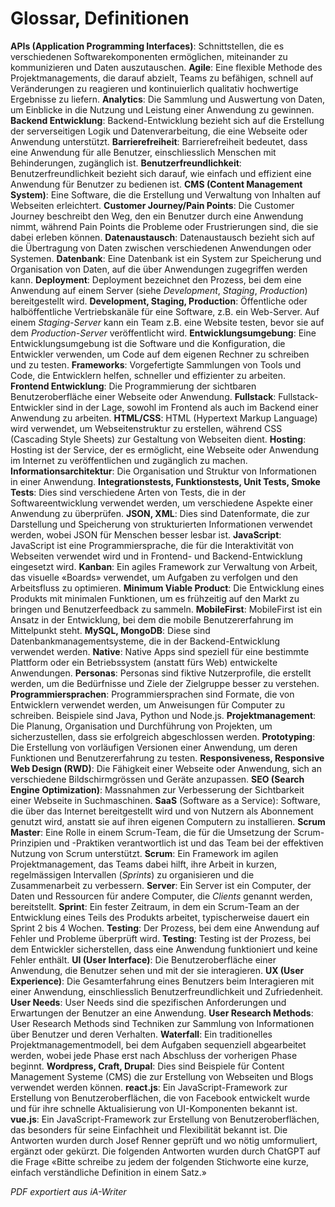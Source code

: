 

















































# Glossar, Definitionen
**APIs (Application Programming Interfaces)**: Schnittstellen, die es verschiedenen Softwarekomponenten ermöglichen, miteinander zu kommunizieren und Daten auszutauschen.
**Agile**: Eine flexible Methode des Projektmanagements, die darauf abzielt, Teams zu befähigen, schnell auf Veränderungen zu reagieren und kontinuierlich qualitativ hochwertige Ergebnisse zu liefern.
**Analytics**: Die Sammlung und Auswertung von Daten, um Einblicke in die Nutzung und Leistung einer Anwendung zu gewinnen.
**Backend Entwicklung**: Backend-Entwicklung bezieht sich auf die Erstellung der serverseitigen Logik und Datenverarbeitung, die eine Webseite oder Anwendung unterstützt.
**Barrierefreiheit**: Barrierefreiheit bedeutet, dass eine Anwendung für alle Benutzer, einschliesslich Menschen mit Behinderungen, zugänglich ist.
**Benutzerfreundlichkeit**: Benutzerfreundlichkeit bezieht sich darauf, wie einfach und effizient eine Anwendung für Benutzer zu bedienen ist.
**CMS (Content Management System)**: Eine Software, die die Erstellung und Verwaltung von Inhalten auf Webseiten erleichtert.
**Customer Journey/Pain Points**: Die Customer Journey beschreibt den Weg, den ein Benutzer durch eine Anwendung nimmt, während Pain Points die Probleme oder Frustrierungen sind, die sie dabei erleben können.
**Datenaustausch**: Datenaustausch bezieht sich auf die Übertragung von Daten zwischen verschiedenen Anwendungen oder Systemen.
**Datenbank**: Eine Datenbank ist ein System zur Speicherung und Organisation von Daten, auf die über Anwendungen zugegriffen werden kann.
**Deployment**: Deployment bezeichnet den Prozess, bei dem eine Anwendung auf einem Server (siehe *Development*, *Staging*, *Production*) bereitgestellt wird.
**Development, Staging, Production**: Öffentliche oder halböffentliche Vertriebskanäle für eine Software, z.B. ein Web-Server. Auf einem *Staging-Server* kann ein Team z.B. eine Website testen, bevor sie auf dem *Production-Server* veröffentlicht wird.
**Entwicklungsumgebung**: Eine Entwicklungsumgebung ist die Software und die Konfiguration, die Entwickler verwenden, um Code auf dem eigenen Rechner zu schreiben und zu testen.
**Frameworks**: Vorgefertigte Sammlungen von Tools und Code, die Entwicklern helfen, schneller und effizienter zu arbeiten.
**Frontend Entwicklung**: Die Programmierung der sichtbaren Benutzeroberfläche einer Webseite oder Anwendung.
**Fullstack**: Fullstack-Entwickler sind in der Lage, sowohl im Frontend als auch im Backend einer Anwendung zu arbeiten.
**HTML/CSS**: HTML (Hypertext Markup Language) wird verwendet, um Webseitenstruktur zu erstellen, während CSS (Cascading Style Sheets) zur Gestaltung von Webseiten dient.
**Hosting**: Hosting ist der Service, der es ermöglicht, eine Webseite oder Anwendung im Internet zu veröffentlichen und zugänglich zu machen.
**Informationsarchitektur**: Die Organisation und Struktur von Informationen in einer Anwendung.
**Integrationstests, Funktionstests, Unit Tests, Smoke Tests**: Dies sind verschiedene Arten von Tests, die in der Softwareentwicklung verwendet werden, um verschiedene Aspekte einer Anwendung zu überprüfen.
**JSON, XML**: Dies sind Datenformate, die zur Darstellung und Speicherung von strukturierten Informationen verwendet werden, wobei JSON für Menschen besser lesbar ist.
**JavaScript**: JavaScript ist eine Programmiersprache, die für die Interaktivität von Webseiten verwendet wird und in Frontend- und Backend-Entwicklung eingesetzt wird.
**Kanban**: Ein agiles Framework zur Verwaltung von Arbeit, das visuelle «Boards» verwendet, um Aufgaben zu verfolgen und den Arbeitsfluss zu optimieren.
**Minimum Viable Product**: Die Entwicklung eines Produkts mit minimalen Funktionen, um es frühzeitig auf den Markt zu bringen und Benutzerfeedback zu sammeln.
**MobileFirst**: MobileFirst ist ein Ansatz in der Entwicklung, bei dem die mobile Benutzererfahrung im Mittelpunkt steht.
**MySQL, MongoDB**: Diese sind Datenbankmanagementsysteme, die in der Backend-Entwicklung verwendet werden.
**Native**: Native Apps sind speziell für eine bestimmte Plattform oder ein Betriebssystem (anstatt fürs Web) entwickelte Anwendungen.
**Personas**: Personas sind fiktive Nutzerprofile, die erstellt werden, um die Bedürfnisse und Ziele der Zielgruppe besser zu verstehen.
**Programmiersprachen**: Programmiersprachen sind Formate, die von Entwicklern verwendet werden, um Anweisungen für Computer zu schreiben. Beispiele sind Java, Python und Node.js.
**Projektmanagement**: Die Planung, Organisation und Durchführung von Projekten, um sicherzustellen, dass sie erfolgreich abgeschlossen werden.
**Prototyping**: Die Erstellung von vorläufigen Versionen einer Anwendung, um deren Funktionen und Benutzererfahrung zu testen.
**Responsiveness, Responsive Web Design (RWD)**: Die Fähigkeit einer Webseite oder Anwendung, sich an verschiedene Bildschirmgrössen und Geräte anzupassen.
**SEO (Search Engine Optimization)**: Massnahmen zur Verbesserung der Sichtbarkeit einer Webseite in Suchmaschinen.
**SaaS** (Software as a Service):  Software, die über das Internet bereitgestellt wird und von Nutzern als Abonnement genutzt wird, anstatt sie auf ihren eigenen Computern zu installieren.
**Scrum Master**: Eine Rolle in einem Scrum-Team, die für die Umsetzung der Scrum-Prinzipien und -Praktiken verantwortlich ist und das Team bei der effektiven Nutzung von Scrum unterstützt.
**Scrum**: Ein Framework im agilen Projektmanagement, das Teams dabei hilft, ihre Arbeit in kurzen, regelmässigen Intervallen (*Sprints*) zu organisieren und die Zusammenarbeit zu verbessern.
**Server**: Ein Server ist ein Computer, der Daten und Ressourcen für andere Computer, die *Clients* genannt werden, bereitstellt.
**Sprint**: Ein fester Zeitraum, in dem ein Scrum-Team an der Entwicklung eines Teils des Produkts arbeitet, typischerweise dauert ein Sprint 2 bis 4 Wochen.
**Testing**: Der Prozess, bei dem eine Anwendung auf Fehler und Probleme überprüft wird.
**Testing**: Testing ist der Prozess, bei dem Entwickler sicherstellen, dass eine Anwendung funktioniert und keine Fehler enthält.
**UI (User Interface)**: Die Benutzeroberfläche einer Anwendung, die Benutzer sehen und mit der sie interagieren.
**UX (User Experience)**: Die Gesamterfahrung eines Benutzers beim Interagieren mit einer Anwendung, einschliesslich Benutzerfreundlichkeit und Zufriedenheit.
**User Needs**: User Needs sind die spezifischen Anforderungen und Erwartungen der Benutzer an eine Anwendung.
**User Research Methods**: User Research Methods sind Techniken zur Sammlung von Informationen über Benutzer und deren Verhalten.
**Waterfall**: Ein traditionelles Projektmanagementmodell, bei dem Aufgaben sequenziell abgearbeitet werden, wobei jede Phase erst nach Abschluss der vorherigen Phase beginnt.
**Wordpress, Craft, Drupal**: Dies sind Beispiele für Content Management Systeme (CMS) die zur Erstellung von Webseiten und Blogs verwendet werden können.
**react.js**: Ein JavaScript-Framework zur Erstellung von Benutzeroberflächen, die von Facebook entwickelt wurde und für ihre schnelle Aktualisierung von UI-Komponenten bekannt ist.
**vue.js**: Ein JavaScript-Framework zur Erstellung von Benutzeroberflächen, das besonders für seine Einfachheit und Flexibilität bekannt ist.
Die Antworten wurden durch Josef Renner geprüft und wo nötig umformuliert, ergänzt oder gekürzt.
Die folgenden Antworten wurden durch ChatGPT auf die Frage «Bitte schreibe zu jedem der folgenden Stichworte eine kurze, einfach verständliche Definition in einem Satz.»

*PDF exportiert aus iA-Writer*